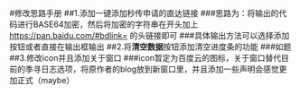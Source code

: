 #修改思路手册
##1.添加一键添加秒传申请的直达链接
###思路为：将输出的代码进行BASE64加密，然后将加密的字符串在开头加上 https://pan.baidu.com/#bdlink= 的头链接即可
###具体输出方法可以选择添加按钮或者直接在输出框输出
##2.将**清空数据**按钮添加清空进度条的功能
###如题
##3.修改icon并且添加关于窗口
###icon暂定为百度云的图标，关于窗口替代目前的季寻日志选项，将原作者的blog放到新窗口里，并且添加一些声明会感觉更加正式（maybe）